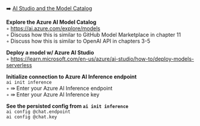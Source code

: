 ➡️ [AI Studio and the Model Catalog](todo.md#chapter-14-setup-w-ai-studio-and-the-model-catalog)

**Explore the Azure AI Model Catalog**  
◦ https://ai.azure.com/explore/models  
◦ Discuss how this is similar to GitHub Model Marketplace in chapter 11  
◦ Discuss how this is similar to OpenAI API in chapters 3-5  

**Deploy a model w/ Azure AI Studio**  
◦ https://learn.microsoft.com/en-us/azure/ai-studio/how-to/deploy-models-serverless  

**Initialize connection to Azure AI Inference endpoint**  
`ai init inference`  
◦ ⇛ Enter your Azure AI Inference endpoint  
◦ ⇛ Enter your Azure AI Inference key  

**See the persisted config from `ai init inference`**  
`ai config @chat.endpoint`  
`ai config @chat.key`  
